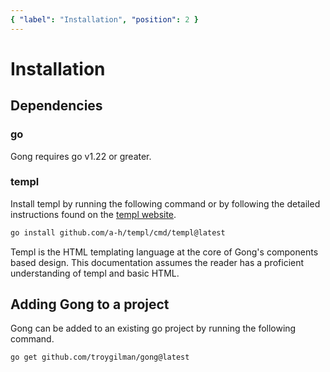 ```yaml
---
{ "label": "Installation", "position": 2 }
---
```


# Installation

## Dependencies

### go

Gong requires go v1.22 or greater.

### templ

Install templ by running the following command or by following the detailed instructions found on the [templ website](https://templ.guide/quick-start/installation/).

```bash
go install github.com/a-h/templ/cmd/templ@latest
```

Templ is the HTML templating language at the core of Gong's components based design. This documentation assumes the reader has a proficient understanding of templ and basic HTML.

## Adding Gong to a project

Gong can be added to an existing go project by running the following command.

```bash
go get github.com/troygilman/gong@latest
```
